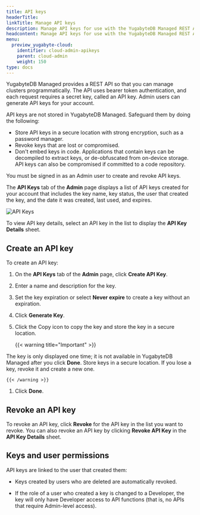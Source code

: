 ```yaml
---
title: API keys
headerTitle:
linkTitle: Manage API keys
description: Manage API keys for use with the YugabyteDB Managed REST API.
headcontent: Manage API keys for use with the YugabyteDB Managed REST API
menu:
  preview_yugabyte-cloud:
    identifier: cloud-admin-apikeys
    parent: cloud-admin
    weight: 150
type: docs
---
```


YugabyteDB Managed provides a REST API so that you can manage clusters programmatically. The API uses bearer token authentication, and each request requires a secret key, called an API key. Admin users can generate API keys for your account.

API keys are not stored in YugabyteDB Managed. Safeguard them by doing the following:

- Store API keys in a secure location with strong encryption, such as a password manager.
- Revoke keys that are lost or compromised.
- Don't embed keys in code. Applications that contain keys can be decompiled to extract keys, or de-obfuscated from on-device storage. API keys can also be compromised if committed to a code repository.

You must be signed in as an Admin user to create and revoke API keys.

The **API Keys** tab of the **Admin** page displays a list of API keys created for your account that includes the key name, key status, the user that created the key, and the date it was created, last used, and expires.

![API Keys](/images/yb-cloud/cloud-admin-apikeys.png)

To view API key details, select an API key in the list to display the **API Key Details** sheet.

## Create an API key

To create an API key:

1. On the **API Keys** tab of the **Admin** page, click **Create API Key**.

1. Enter a name and description for the key.

1. Set the key expiration or select **Never expire** to create a key without an expiration.

1. Click **Generate Key**.

1. Click the Copy icon to copy the key and store the key in a secure location.

    {{< warning title="Important" >}}

The key is only displayed one time; it is not available in YugabyteDB Managed after you click **Done**. Store keys in a secure location. If you lose a key, revoke it and create a new one.

    {{< /warning >}}

1. Click **Done**.

## Revoke an API key

To revoke an API key, click **Revoke** for the API key in the list you want to revoke. You can also revoke an API key by clicking  **Revoke API Key** in the **API Key Details** sheet.

## Keys and user permissions

API keys are linked to the user that created them:

- Keys created by users who are deleted are automatically revoked.

- If the role of a user who created a key is changed to a Developer, the key will only have Developer access to API functions (that is, no APIs that require Admin-level access).
